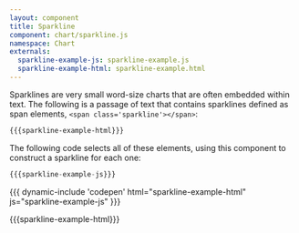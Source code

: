 ```yaml
---
layout: component
title: Sparkline
component: chart/sparkline.js
namespace: Chart
externals:
  sparkline-example-js: sparkline-example.js
  sparkline-example-html: sparkline-example.html
---
```


Sparklines are very small word-size charts that are often embedded within text. The following is a passage of text that contains sparklines defined as span elements, `<span class='sparkline'></span>`:

```html
{{{sparkline-example-html}}}
```

The following code selects all of these elements, using this component to construct a sparkline for each one:

```js
{{{sparkline-example-js}}}
```

{{{ dynamic-include 'codepen' html="sparkline-example-html" js="sparkline-example-js" }}}

{{{sparkline-example-html}}}
<script type="text/javascript">
{{{sparkline-example-js}}}
</script>

